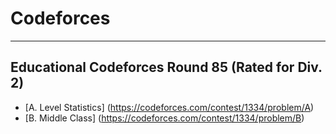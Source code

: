 # Codeforces
---
## Educational Codeforces Round 85 (Rated for Div. 2)
- [A. Level Statistics] (https://codeforces.com/contest/1334/problem/A)
- [B. Middle Class] (https://codeforces.com/contest/1334/problem/B)
